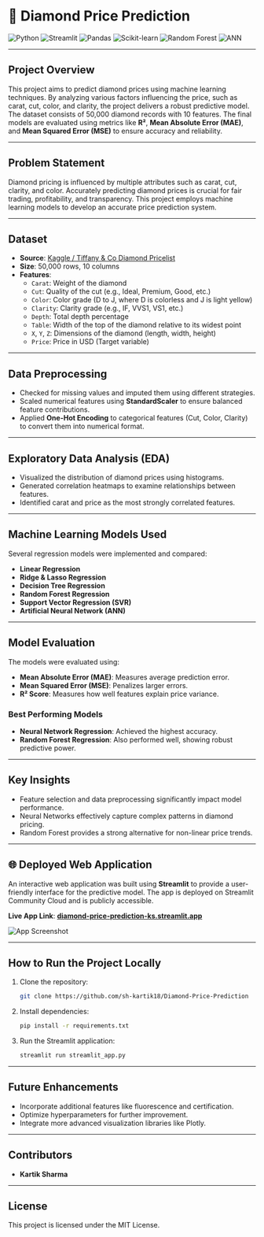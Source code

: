 # 💎 Diamond Price Prediction

![Python](https://img.shields.io/badge/Python-3.13.5-blue?logo=python)
![Streamlit](https://img.shields.io/badge/Streamlit-Web%20App-ff4b4b?logo=streamlit)
![Pandas](https://img.shields.io/badge/Pandas-Data%20Manipulation-purple?logo=pandas)
![Scikit-learn](https://img.shields.io/badge/Scikit--Learn-Regression-orange?logo=scikit-learn)
![Random Forest](https://img.shields.io/badge/Model-Random%20Forest%20Regression-darkgreen)
![ANN](https://img.shields.io/badge/Model-Artificial%20Neural%20Network-red)

---

## Project Overview
This project aims to predict diamond prices using machine learning techniques. By analyzing various factors influencing the price, such as carat, cut, color, and clarity, the project delivers a robust predictive model. The dataset consists of 50,000 diamond records with 10 features. The final models are evaluated using metrics like **R²**, **Mean Absolute Error (MAE)**, and **Mean Squared Error (MSE)** to ensure accuracy and reliability.

---

## Problem Statement
Diamond pricing is influenced by multiple attributes such as carat, cut, clarity, and color. Accurately predicting diamond prices is crucial for fair trading, profitability, and transparency. This project employs machine learning models to develop an accurate price prediction system.

---

## Dataset
- **Source**: [Kaggle / Tiffany & Co Diamond Pricelist](https://www.kaggle.com/datasets/shivam2003/diamonds)
- **Size**: 50,000 rows, 10 columns
- **Features**:
  - `Carat`: Weight of the diamond
  - `Cut`: Quality of the cut (e.g., Ideal, Premium, Good, etc.)
  - `Color`: Color grade (D to J, where D is colorless and J is light yellow)
  - `Clarity`: Clarity grade (e.g., IF, VVS1, VS1, etc.)
  - `Depth`: Total depth percentage
  - `Table`: Width of the top of the diamond relative to its widest point
  - `X`, `Y`, `Z`: Dimensions of the diamond (length, width, height)
  - `Price`: Price in USD (Target variable)

---

## Data Preprocessing
- Checked for missing values and imputed them using different strategies.
- Scaled numerical features using **StandardScaler** to ensure balanced feature contributions.
- Applied **One-Hot Encoding** to categorical features (Cut, Color, Clarity) to convert them into numerical format.

---

## Exploratory Data Analysis (EDA)
- Visualized the distribution of diamond prices using histograms.
- Generated correlation heatmaps to examine relationships between features.
- Identified carat and price as the most strongly correlated features.

---

## Machine Learning Models Used
Several regression models were implemented and compared:
- **Linear Regression**
- **Ridge & Lasso Regression**
- **Decision Tree Regression**
- **Random Forest Regression**
- **Support Vector Regression (SVR)**
- **Artificial Neural Network (ANN)**

---

## Model Evaluation
The models were evaluated using:
- **Mean Absolute Error (MAE)**: Measures average prediction error.
- **Mean Squared Error (MSE)**: Penalizes larger errors.
- **R² Score**: Measures how well features explain price variance.

### Best Performing Models
- **Neural Network Regression**: Achieved the highest accuracy.
- **Random Forest Regression**: Also performed well, showing robust predictive power.

---

## Key Insights
- Feature selection and data preprocessing significantly impact model performance.
- Neural Networks effectively capture complex patterns in diamond pricing.
- Random Forest provides a strong alternative for non-linear price trends.

---

## 🌐 Deployed Web Application
An interactive web application was built using **Streamlit** to provide a user-friendly interface for the predictive model. The app is deployed on Streamlit Community Cloud and is publicly accessible.

**Live App Link**: **[diamond-price-prediction-ks.streamlit.app](https://diamond-price-prediction-ks.streamlit.app)** 

![App Screenshot](link_to_your_screenshot.png)  

---

## How to Run the Project Locally
1.  Clone the repository:
    ```bash
    git clone https://github.com/sh-kartik18/Diamond-Price-Prediction
    ```
2.  Install dependencies:
    ```bash
    pip install -r requirements.txt
    ```
3.  Run the Streamlit application:
    ```bash
    streamlit run streamlit_app.py
    ```

---

## Future Enhancements
- Incorporate additional features like fluorescence and certification.
- Optimize hyperparameters for further improvement.
- Integrate more advanced visualization libraries like Plotly.

---

## Contributors
- **Kartik Sharma**

---

## License
This project is licensed under the MIT License.
